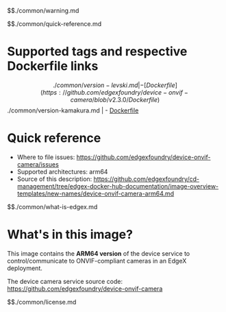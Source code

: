 $$./common/warning.md

$$./common/quick-reference.md

# Supported tags and respective Dockerfile links

$$./common/version-levski.md |
        - [Dockerfile](https://github.com/edgexfoundry/device-onvif-camera/blob/v2.3.0/Dockerfile)
$$./common/version-kamakura.md |
        - [Dockerfile](https://github.com/edgexfoundry/device-onvif-camera/blob/v2.2.0/Dockerfile)

# Quick reference

- Where to file issues: https://github.com/edgexfoundry/device-onvif-camera/issues
- Supported architectures: arm64
- Source of this description: https://github.com/edgexfoundry/cd-management/tree/edgex-docker-hub-documentation/image-overview-templates/new-names/device-onvif-camera-arm64.md

$$./common/what-is-edgex.md

# What's in this image?

This image contains the **ARM64 version** of the device service to control/communicate to ONVIF-compliant cameras in an EdgeX deployment.

The device camera service source code: <https://github.com/edgexfoundry/device-onvif-camera>

$$./common/license.md
